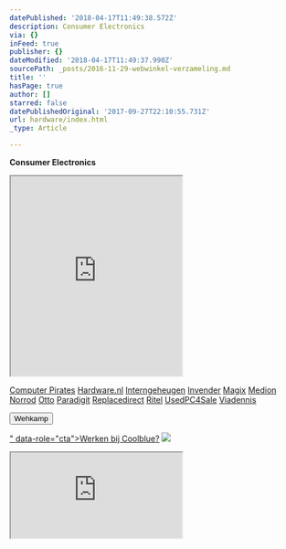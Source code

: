 ```yaml
---
datePublished: '2018-04-17T11:49:38.572Z'
description: Consumer Electronics
via: {}
inFeed: true
publisher: {}
dateModified: '2018-04-17T11:49:37.990Z'
sourcePath: _posts/2016-11-29-webwinkel-verzameling.md
title: ''
hasPage: true
author: []
starred: false
datePublishedOriginal: '2017-09-27T22:10:55.731Z'
url: hardware/index.html
_type: Article

---
```

**Consumer Electronics**

<iframe src="https://the-grid.github.io/ed-userhtml/?g=eJy9WNtu4zYQfddXqALiN1t3-SoH290tukW63Yc8dJ8CmppIbChKIOnIQdF_7-hiR87WuaCRDUP00CLPnMMZcqTVT5_--Hj9_dtnM9M5XxurfQMkwcbuWqUfOKyNhN2bfxsmfnKyG1cs0dnC9CLHKXfLpjsDlmZ6Ybqzugs7jH9wkm70alMkD2vDMFbEzCTcxlamdbmw7aqqJh8oqIRJoHoiuGVqIlPQsXWz4UTcWesVy1NTSXo0ZlPkRNb3219ykoKydQapZIktIAGJAxMF4wo2FRN3wJV9-ClIDsImCDnuMEuRWibhiPjr9e9Xpt7qQjKCjjS-x1bL1W2YdiTRMNHaFBLBFs4SnbTJ2jxBj7MN2ZAJLfLzkNsDviexH5hpOtGSJIAXegdyIkDblzR2wyhwRiQvl3k8c0NvNm8MEru-P43cxpBx02zjs8kBu1KCUsMttUJXuQ7CRgZqX1Ys9maRE7VSKBa7ThR5jcHRCKahN48as1IogwQeW6K4LTgvqjNlQE7o4KGPU4MUREPtpsYA0TqeO8GN69208XDTBcSF98uZaB88Gpr7Boges8bTszDb470br1O0aKY5nG2n3uO9kpbXp-W9gladuSU6KECWskglyXOCPvN6u7YpZ_SuvV6WsTvS8VbykYoD33VGt_H1n1cj7IjreS78DxjE-G05N-NHNYX454KPv0KCvM6kGOIh-P8PhPDZQKCYuVulsqLskpuJBHYTospdneae78-nvUT_WlVjqp5J9yeb4Hr1sQ-wNoeQqsdh4LShIPCk5GXBRONud2x2opVZWWsW-sETxZLkTYodgwykWR9kQNVOFBieFzh-V2C43n8VFz3dtq_TLQEhmEqANFk7SFI-QrxDFXI6MU-IFoZu-KJmWCS9RbTPuxIaQQbRC9rZB97DMISxGkghg20KotnyuyrFmzteLxe_HN3Yz0njJZ1aDNB9lEEke0JmKOleLHUDx5s9Vrph6EfTfaX77dP4t6vrN9a7NaDSRDM6ThQVDW6NYXeT9_bQY196gI0OB-qPT7DI-GK5f3QlKNHS7NiLQsDSMu1nouehkPU5i-tVnyAlE2kTOsHMn76uwv0hVr7vZxwkQDp_3zEwjJWikpXa1A8ljtSw0_Zf5J60vdbxGlKJFSq7x1JO3k4ycbDrUxilXbiu43KfwvbwT9frcHc-84MatJ24fjvRvlBY2e1Li38BUwa5PQ" height="350" style=""></iframe>

[Computer Pirates][0]
[Hardware.nl][1]
[Interngeheugen][2]
[Invender][3]
[Magix][4]
[Medion][5]
[Norrod][6]
[Otto][7]
[Paradigit][8]
[Replacedirect][9]
[Ritel][10]
[UsedPC4Sale][11]
[Viadennis][12]

<button data-role="cta" style="">Wehkamp</button>

[" data-role="cta"\>Werken bij Coolblue?][13]
![](https://the-grid-user-content.s3-us-west-2.amazonaws.com/d4d8e480-281e-41f8-a31e-4427722137e0.png)

<iframe src="https://the-grid.github.io/ed-userhtml/?g=eJyNULFuwyAU3PmKV_YUnFRy6mCWtnM7ZOmIARsUHFuYJrGq_HteqLt06ltOutM73Z14eH1_2X9-vIFLfZBE_IJVBoEtOKU5WEmMP8E3AbxeXVZnb5KrYL3lfLzsMu2s71yqoMjUnSFXdFneRTOYWRIiFLho25q6lMaKsTG2j-7IdPD6wLTqUasKtAibZtowHa1K_mQzy4sioFQ-USl838EU9V-bafiK2v7bB3KNmpbrLV3y1_SZU2iGaGysKadMCqYwNzb5aYC75JluqltffA" height="150" style=""></iframe>



[0]: http://www.computerpirates.com/
[1]: http://www.hardware.nl/
[2]: http://www.interngeheugen.com/tt/?tt=2902_12_133761_Interngeheugen&r=%2F
[3]: http://www.invender.nl/ttiv/index.php?tt=352_12_133761_Invender&r=%2F
[4]: http://www.magix.com/ap/tradetracker/?tt=2074_12_133761_Magix&r=%2F
[5]: http://tc.tradetracker.net/?c=3452&m=12&a=133761
[6]: http://www.norrod.nl/tt/index.aspx?tt=23396_12_133761_Norrod&r=%2F
[7]: http://www.otto.nl/
[8]: http://www.paradigit.nl/tt/index.aspx?tt=5043_12_133761_Paradigit&r=%2F
[9]: http://www.replacedirect.nl/
[10]: http://www.ritel.nl/telecom/?tt=668_12_133761_Ritel&r=%2F
[11]: http://tc.tradetracker.net/?c=20400&m=12&a=133761&r=UsedPC4sale&u=%2F
[12]: http://www.viadennis.nl/computer/?tt=15804_12_133761_Viadennis&r=%2F
[13]: %3Cscript%20type=